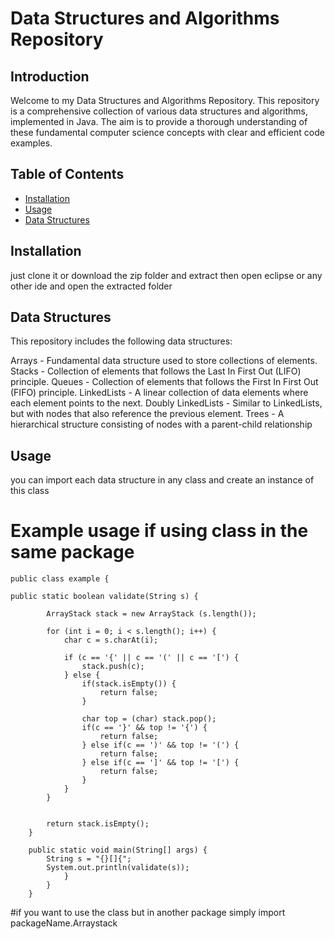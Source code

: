 # Data Structures and Algorithms Repository

## Introduction

Welcome to my Data Structures and Algorithms Repository. This repository is a comprehensive collection of various data structures and algorithms, implemented in Java. The aim is to provide a thorough understanding of these fundamental computer science concepts with clear and efficient code examples.

## Table of Contents

- [Installation](#installation)
- [Usage](#usage)
- [Data Structures](#data-structures)
  

## Installation

just clone it or download the zip folder and extract then open eclipse or any other ide and open the extracted folder

## Data Structures

This repository includes the following data structures:

Arrays - Fundamental data structure used to store collections of elements.
Stacks - Collection of elements that follows the Last In First Out (LIFO) principle.
Queues - Collection of elements that follows the First In First Out (FIFO) principle.
LinkedLists - A linear collection of data elements where each element points to the next.
Doubly LinkedLists - Similar to LinkedLists, but with nodes that also reference the previous element.
Trees - A hierarchical structure consisting of nodes with a parent-child relationship

## Usage

you can import each data structure in any class and create an instance of this class

# Example usage if using class in the same package


```
public class example {

public static boolean validate(String s) {

        ArrayStack stack = new ArrayStack (s.length());
        
        for (int i = 0; i < s.length(); i++) {
            char c = s.charAt(i);
            
            if (c == '{' || c == '(' || c == '[') {
                stack.push(c);
            } else {
                if(stack.isEmpty()) {
                    return false;
                }

                char top = (char) stack.pop();
                if(c == '}' && top != '{') {
                    return false;
                } else if(c == ')' && top != '(') {
                    return false;
                } else if(c == ']' && top != '[') {
                    return false;
                }
            }
        }
        
        
        return stack.isEmpty();
    }
    
    public static void main(String[] args) {
        String s = "{}[]{";
        System.out.println(validate(s));
            }
        }
    }
```


#if you want to use the class but in another package simply 
import packageName.Arraystack

